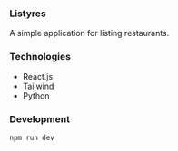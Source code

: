 ### Listyres

A simple application for listing restaurants.

### Technologies

-   React.js
-   Tailwind
-   Python

### Development

```
npm run dev
```
